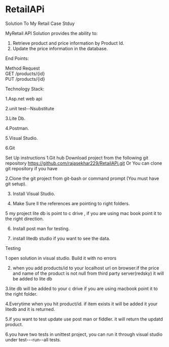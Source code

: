 # RetailAPi
Solution To My Retail Case Stduy

MyRetail API Solution provides the ability to:


1. Retrieve product and price information by Product Id.
2. Update the price information in the database.

End Points:

Method               Request                  
 GET              /products/{id}             
 PUT              /products/{id}       
 
 Technology Stack:
 
 1.Asp.net web api
 
 2.unit test--Nsubstitute
 
 3.Lite Db.
 
 4.Postman.
 
 5.Visual Studio.

6.Git
 
 
 Set Up instructions
 1.Git hub Download project from the following git repository https://github.com/rajasekhar229/RetailAPi.git
   Or You can clone git repository if you have 
 
 2.Clone the git project from git-bash or command prompt (You must have git setup).
 
 3. Install Visual Studio. 
 
 4. Make Sure ll the references are pointing to right folders.
 
 5 my project lite db is point to c drive , if you are using mac book point it to the right direction.

 6. Install post man for testing.

 7. install litedb studio if you  want to see the data.
 
 
 Testing
 
 1 open solution in visual studio. Build it with no errors

2. when you add products/id to your localhost url on browser.if the price and name of the product is not null from third party       server(redsky) it will be added to lite db

3.lite db will be added to your c drive if you are using macbook point it to the right folder.

4.Everytime when you hit product/id. if item exists it will be added it your litedb and it is returned.

5.if you want to test update use post man or fiddler. it will return the updatd product.

6.you have two tests in unittest project, you can run it through visual studio under test---run--all tests.


